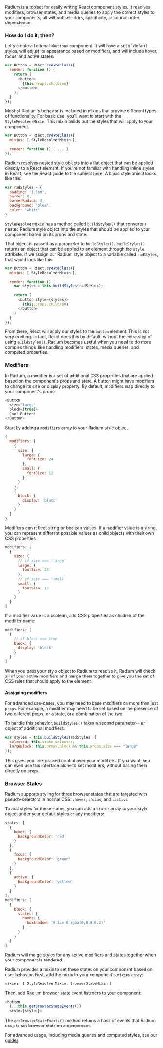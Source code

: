 Radium is a toolset for easily writing React component styles. It resolves modifiers, browser states, and media queries to apply the correct styles to your components, all without selectors, specificity, or source order dependence.

### How do I do it, then?

Let's create a fictional `<Button>` component. It will have a set of default styles, will adjust its appearance based on modifiers, and will include hover, focus, and active states.

```js
var Button = React.createClass({
  render: function () {
    return (
      <button>
        {this.props.children}
      </button>
    );
  }
});
```

Most of Radium's behavior is included in mixins that provide different types of functionality. For basic use, you'll want to start with the `StyleResolverMixin`. This mixin builds out the styles that will apply to your component.

```js
var Button = React.createClass({
  mixins: [ StyleResolverMixin ],

  render: function () { ... }
});
```

Radium resolves nested style objects into a flat object that can be applied directly to a React element. If you're not familiar with handling inline styles in React, see the React guide to the subject [here](http://facebook.github.io/react/tips/inline-styles.html). A basic style object looks like this:

```js
var radStyles = {
  padding: '1.5em',
  border: 0,
  borderRadius: 4,
  background: 'blue',
  color: 'white'
}
```

`StyleResolverMixin` has a method called `buildStyles()` that converts a nested Radium style object into the styles that should be applied to your component based on its props and state.

That object is passed as a parameter to `buildStyles()`. `buildStyles()` returns an object that can be applied to an element through the `style` attribute. If we assign our Radium style object to a variable called `radStyles`, that would look like this:

```js
var Button = React.createClass({
  mixins: [ StyleResolverMixin ],

  render: function () {
    var styles = this.buildStyles(radStyles);

    return (
      <button style={styles}>
        {this.props.children}
      </button>
    )
  }
});
```

From there, React will apply our styles to the `button` element. This is not very exciting. In fact, React does this by default, without the extra step of using `buildStyles()`. Radium becomes useful when you need to do more complex things, like handling modifiers, states, media queries, and computed properties.

### Modifiers

In Radium, a modifier is a set of additional CSS properties that are applied based on the component's props and state. A button might have modifiers to change its size or display property. By default, modifiers map directly to your component's props:

```js
<Button
  size="large"
  block={true}>
  Cool Button!
</Button>
```

Start by adding a `modifiers` array to your Radium style object.

```js
{
  modifiers: [
    {
      size: {
        large: {
          fontSize: 24
        },
        small: {
          fontSize: 12
        }
      }
    },
    {
      block: {
        display: 'block'
      }
    }
  ]
}
```

Modifiers can reflect string or boolean values. If a modifier value is a string, you can represent different possible values as child objects with their own CSS properties:

```js
modifiers: [
  {
    size: {
      // if size === 'large'
      large: {
        fontSize: 24
      },
      // if size === 'small'
      small: {
        fontSize: 12
      }
    }
  }
]
```

If a modifier value is a boolean, add CSS properties as children of the modifier name:

```js
modifiers: [
  {
    // if block === true
    block: {
      display: 'block'
    }
  }
]
```

When you pass your style object to Radium to resolve it, Radium will check all of your active modifiers and merge them together to give you the set of CSS rules that should apply to the element.

#### Assigning modifiers

For advanced use-cases, you may need to base modifiers on more than just `props`. For example, a modifier may need to be set based on the presence of two different props, or a state, or a combination of the two.

To handle this behavior, `buildStyles()` takes a second parameter-- an object of additional modifiers.

```js
var styles = this.buildStyles(radStyles, {
  selected: this.state.selected,
  largeBlock: this.props.block && this.props.size === "large"
});
```

This gives you fine-grained control over your modifiers. If you want, you can even use this interface alone to set modifiers, without basing them directly on `props`.

### Browser States

Radium supports styling for three browser states that are targeted with pseudo-selectors in normal CSS: `:hover`, `:focus`, and `:active`.

To add styles for these states, you can add a `states` array to your style object under your default styles or any modifiers:

```js
states: [
  {
    hover: {
      backgroundColor: 'red'
    }
  },
  {
    focus: {
      backgroundColor: 'green'
    }
  },
  {
    active: {
      backgroundColor: 'yellow'
    }
  }
],
modifiers: [
  {
    block: {
      states: {
        hover: {
          boxShadow: '0 3px 0 rgba(0,0,0,0.2)'
        }
      }
    }
  }
]
```

Radium will merge styles for any active modifiers and states together when your component is rendered.

Radium provides a mixin to set these states on your component based on user behavior. First, add the mixin to your component's `mixins` array:

```js
mixins: [ StyleResolverMixin, BrowserStateMixin ]
```

Then, add Radium browser state event listeners to your component:

```js
<button
  {...this.getBrowserStateEvents()}
  style={styles}>
```

The `getBrowserStateEvents()` method returns a hash of events that Radium uses to set browser state on a component.

For advanced usage, including media queries and computed styles, see our [guides](README.md).

